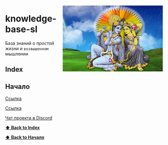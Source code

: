 <a href="materials/img/i.jpg" target=_blank><img src="materials/img/i.jpg" style="width: 320px; float: right"></a>

# knowledge-base-sl

База знаний о *простой* жизни и `возвышенном` мышлении


## Index

## Начало

[Ссылка](./HOME.md)

[Ссылка](./materials/SIMPLE.md)

[Чат проекта в Discord](https://discordapp.com/invite/XtHbgRk)

**[⬆ Back to Index](#index)**


**[⬆ Back to Начало](#начало)**